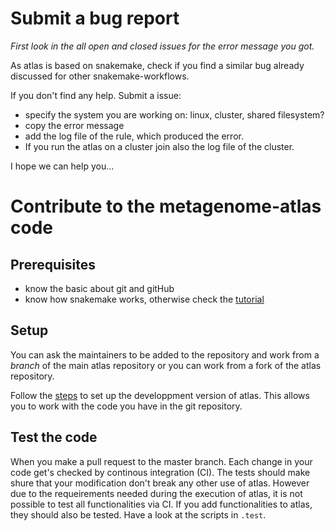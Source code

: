 # Submit a bug report

*First look in the all open and closed issues for the error message you got.*

As atlas is based on snakemake, check if you find a similar bug already discussed for other snakemake-workflows.

If you don't find any help. Submit a issue:

- specify the system you are working on: linux, cluster, shared filesystem?
- copy the error message
- add the log file of the rule, which produced the error.
- If you run the atlas on a cluster join also the log file of the cluster.

I hope we can help you...


# Contribute to the metagenome-atlas code

## Prerequisites
- know the basic about git and gitHub
- know how snakemake works, otherwise check the [tutorial](https://snakemake.readthedocs.io/en/stable/tutorial/tutorial.html)

## Setup

You can ask the maintainers to be added to the repository and work from a *branch* of the main atlas repository or you can work from a fork of the atlas repository. 

Follow the [steps](https://github.com/metagenome-atlas/atlas#install-the-development-version-from-github) to set up the developpment version of atlas. This allows you to work with the code you have in the git repository. 

## Test the code
When you make a pull request to the master branch. Each change in your code get's checked by continous integration (CI). The tests should make shure that your modification don't break any other use of atlas. However due to the requeirements needed during the execution of atlas, it is not possible to test all functionalities via CI. If you add functionalities to atlas, they should also be tested. Have a look at the scripts in `.test`.




